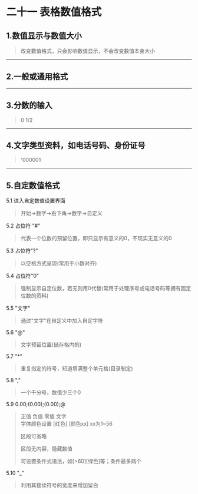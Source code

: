 # 二十一 表格数值格式
## 1.数值显示与数值大小
> 改变数值格式，只会影响数值显示，不会改变数值本身大小

---

## 2.一般或通用格式

---

## 3.分数的输入
> 0 1/2

---

## 4.文字类型资料，如电话号码、身份证号
> '000001

---

## 5.自定数值格式
5.1 进入自定数值设置界面
> 开始→数字→右下角→数字→自定义

5.2 占位符 "#"
> 代表一个位数的预留位置，即只显示有意义的0，不现实无意义的0

5.3 占位符"?"
> 以空格方式呈现(常用于小数对齐)

5.4 占位符"0"
> 强制显示自定位数，若无则用0代替(常用于处理序号或电话号码等拥有固定位数的资料)

5.5 "文字"
> 通过"文字"在自定义中加入自定字符

5.6 "@"
> 文字预留位置(储存格内的)

5.7 "*"
> 重复指定的符号，知道填满整个单元格(目录制定)

5.8 ","
> 一个千分号，数值少三个0

5.9 0.00;(0.00);(0.00);@
>   正值   负值    零值  文字  
> 字体颜色设置 [红色] [颜色xx] xx为1~56
>
> 区段可省略
>
> 区段无内容，隐藏数值
>
> 可设置条件式语法，如[>60][绿色]等；条件最多两个

5.10 "_"
> 利用其接续符号的宽度来增加留白
